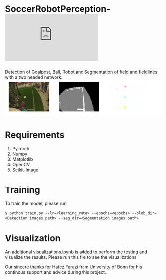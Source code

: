 # SoccerRobotPerception- ![Report](https://github.com/lokeshveeramacheneni/SoccerRobotPerception/blob/main/Report.pdf)

Detection of Goalpost, Ball, Robot and Segmentation of field and fieldlines with a two headed network.
![alt text](https://github.com/lokeshveeramacheneni/SoccerRobotPerception/blob/main/predictions.png)
# Requirements
1. PyTorch
2. Numpy
3. Matplotlib
4. OpenCV
5. Scikit-Image

# Training

To train the model, please run

```
$ python train.py --lr=<learning_rate> --epochs=<epochs> --blob_dir=<Detection images path> --seg_dir=<Segmentation images path>
```

# Visualization

An additional visualizations.ipynb is added to perform the testing and visualize the results. Please run this file to see the visualizations


Our sincere thanks for Hafez Farazi from University of Bonn for his continous support and advice during this project.
